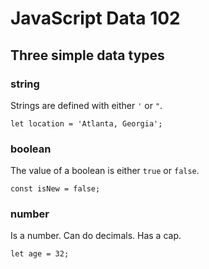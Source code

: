 # JavaScript Data 102
## Three simple data types

### string
Strings are defined with either `'` or `"`.
```
let location = 'Atlanta, Georgia';
```

### boolean
The value of a boolean is either `true` or `false`.
```
const isNew = false;
```

### number
Is a number. Can do decimals. Has a cap.
```
let age = 32;
```
